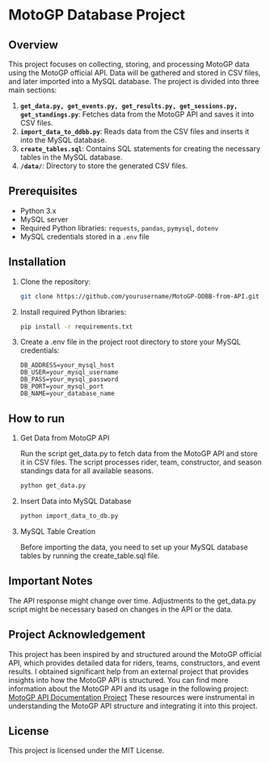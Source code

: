 # MotoGP Database Project

## Overview

This project focuses on collecting, storing, and processing MotoGP data using the MotoGP official API. Data will be gathered and stored in CSV files, and later imported into a MySQL database. The project is divided into three main sections:

1. **`get_data.py, get_events.py, get_results.py, get_sessions.py, get_standings.py`**: Fetches data from the MotoGP API and saves it into CSV files.
2. **`import_data_to_ddbb.py`**: Reads data from the CSV files and inserts it into the MySQL database.
3. **`create_tables.sql`**: Contains SQL statements for creating the necessary tables in the MySQL database.
4. **`/data/`**: Directory to store the generated CSV files.

## Prerequisites

- Python 3.x
- MySQL server
- Required Python libraries: `requests`, `pandas`, `pymysql`, `dotenv`
- MySQL credentials stored in a `.env` file

## Installation

1. Clone the repository:

   ```bash
   git clone https://github.com/yourusername/MotoGP-DDBB-from-API.git
   ```
  
2. Install required Python libraries:

   ```bash
   pip install -r requirements.txt
   ```

3. Create a .env file in the project root directory to store your MySQL credentials:

   ```
   DB_ADDRESS=your_mysql_host
   DB_USER=your_mysql_username
   DB_PASS=your_mysql_password
   DB_PORT=your_mysql_port
   DB_NAME=your_database_name
   ```

## How to run

1. Get Data from MotoGP API

   Run the script get_data.py to fetch data from the MotoGP API and store it in CSV files. The script processes rider, team, constructor, and season standings data for all available seasons.

   ```bash
   python get_data.py
   ```

2. Insert Data into MySQL Database

   ```bash
   python import_data_to_db.py
   ```

4. MySQL Table Creation

   Before importing the data, you need to set up your MySQL database tables by running the create_table.sql file.

## Important Notes

The API response might change over time. Adjustments to the get_data.py script might be necessary based on changes in the API or the data.

## Project Acknowledgement

This project has been inspired by and structured around the MotoGP official API, which provides detailed data for riders, teams, constructors, and event results. I obtained significant help from an external project that provides insights into how the MotoGP API is structured. You can find more information about the MotoGP API and its usage in the following project:
[MotoGP API Documentation Project](https://github.com/micheleberardi/racingmike_motogp_import)
These resources were instrumental in understanding the MotoGP API structure and integrating it into this project.

## License

This project is licensed under the MIT License.
